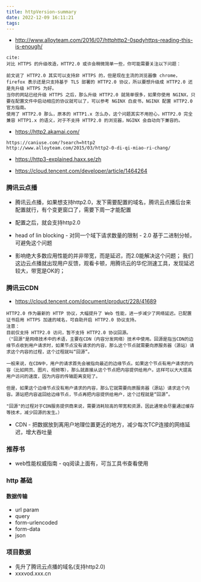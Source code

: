 ```yaml
---
title: httpVersion-summary
date: 2022-12-09 16:11:21
tags:
---
```

- http://www.alloyteam.com/2016/07/httphttp2-0spdyhttps-reading-this-is-enough/
```
cite: 
对比 HTTPS 的升级改造，HTTP2.0 或许会稍微简单一些，你可能需要关注以下问题：

前文说了 HTTP2.0 其实可以支持非 HTTPS 的，但是现在主流的浏览器像 chrome，firefox 表示还是只支持基于 TLS 部署的 HTTP2.0 协议，所以要想升级成 HTTP2.0 还是先升级 HTTPS 为好。
当你的网站已经升级 HTTPS 之后，那么升级 HTTP2.0 就简单很多，如果你使用 NGINX，只要在配置文件中启动相应的协议就可以了，可以参考 NGINX 白皮书，NGINX 配置 HTTP2.0 官方指南。
使用了 HTTP2.0 那么，原本的 HTTP1.x 怎么办，这个问题其实不用担心，HTTP2.0 完全兼容 HTTP1.x 的语义，对于不支持 HTTP2.0 的浏览器，NGINX 会自动向下兼容的。
```
- https://http2.akamai.com/
```
https://caniuse.com/?search=http2
http://www.alloyteam.com/2015/03/http2-0-di-qi-miao-ri-chang/
```
- https://http3-explained.haxx.se/zh


- https://cloud.tencent.com/developer/article/1464264

### 腾讯云点播

- 腾讯云点播，如果想支持http2.0，发下需要配置的域名，腾讯云点播后台来配置就行，有个变更窗口了，需要下周一才能配置

- 配置之后，就会支持http2.0

- head of lin blocking - 对同一个域下请求数量的限制 - 2.0 基于二进制分帧，可避免这个问题

- 影响绝大多数应用性能的并非带宽，而是延迟，而2.0能解决这个问题； 我们这边云点播就出现用户反馈，观看卡顿，用腾讯云的华佗测速工具，发现延迟较大，带宽是OK的；

### 腾讯云CDN
- https://cloud.tencent.com/document/product/228/41689
```
HTTP2.0 作为最新的 HTTP 协议，大幅提升了 Web 性能，进一步减少了网络延迟。已配置证书启用 HTTPS 加速的域名，可自助开启 HTTP2.0 协议支持。
注意：
目前仅支持 HTTP2.0 访问，暂不支持 HTTP2.0 协议回源。
（"回源"是网络技术中的术语，主要在CDN（内容分发网络）技术中使用。回源是指当CDN的边缘节点收到用户请求时，如果节点没有请求的内容，那么这个节点就需要向原服务器（源站）请求这个内容的过程，这个过程就叫“回源”。

一般来说，在CDN中，用户的请求首先会被指向最近的边缘节点。如果这个节点有用户请求的内容（比如网页、图片、视频等），那么就直接从这个节点把内容提供给用户。这样可以大大提高用户访问的速度，因为内容的传输距离变短了。

但是，如果这个边缘节点没有用户请求的内容，那么它就需要向原服务器（源站）请求这个内容。源站把内容返回给边缘节点，节点再把内容提供给用户，这个过程就是“回源”。

"回源"的过程对于CDN服务提供商来说，需要消耗较高的带宽和资源，因此通常会尽量通过缓存等技术，减少回源的发生。）
```
- CDN - 把数据放到离用户地理位置更近的地方，减少每次TCP连接的网络延迟，增大吞吐量

### 推荐书
- web性能权威指南 - qq阅读上面有，可当工具书查看使用

### http 基础
#### 数据传输
- url param
- query
- form-urlencoded
- form-data
- json

### 项目数据
- 先升了腾讯云点播的域名(支持http2.0)
- xxxvod.xxx.cn